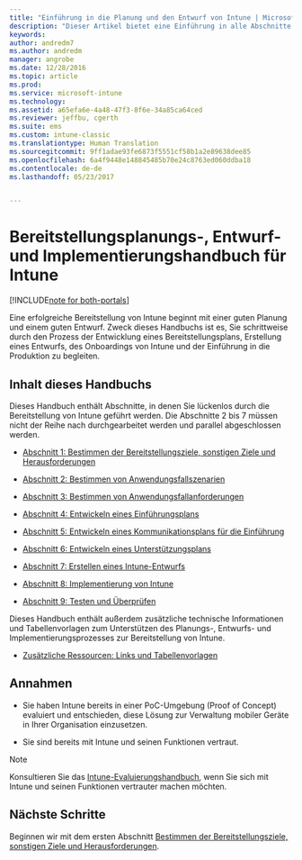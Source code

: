 ```yaml
---
title: "Einführung in die Planung und den Entwurf von Intune | Microsoft-Dokumentation"
description: "Dieser Artikel bietet eine Einführung in alle Abschnitte der Planung und Implementierung von Intune. Er bietet zudem einen Anhang mit weiteren Ressourcen zur Unterstützung der Planung und Implementierung von Intune."
keywords: 
author: andredm7
ms.author: andredm
manager: angrobe
ms.date: 12/28/2016
ms.topic: article
ms.prod: 
ms.service: microsoft-intune
ms.technology: 
ms.assetid: a65efa6e-4a48-47f3-8f6e-34a85ca64ced
ms.reviewer: jeffbu, cgerth
ms.suite: ems
ms.custom: intune-classic
ms.translationtype: Human Translation
ms.sourcegitcommit: 9ff1adae93fe6873f5551cf58b1a2e89638dee85
ms.openlocfilehash: 6a4f9448e148845485b70e24c8763ed060ddba18
ms.contentlocale: de-de
ms.lasthandoff: 05/23/2017


---
```


# <a name="intune-deployment-planning-design-and-implementation-guide"></a>Bereitstellungsplanungs-, Entwurf- und Implementierungshandbuch für Intune

[!INCLUDE[note for both-portals](../includes/note-for-both-portals.md)]

Eine erfolgreiche Bereitstellung von Intune beginnt mit einer guten Planung und einem guten Entwurf. Zweck dieses Handbuchs ist es, Sie schrittweise durch den Prozess der Entwicklung eines Bereitstellungsplans, Erstellung eines Entwurfs, des Onboardings von Intune und der Einführung in die Produktion zu begleiten.

## <a name="whats-included-in-this-guide"></a>Inhalt dieses Handbuchs

Dieses Handbuch enthält Abschnitte, in denen Sie lückenlos durch die Bereitstellung von Intune geführt werden. Die Abschnitte 2 bis 7 müssen nicht der Reihe nach durchgearbeitet werden und parallel abgeschlossen werden.

-   [Abschnitt 1: Bestimmen der Bereitstellungsziele, sonstigen Ziele und Herausforderungen](section-1-determine-deployment-goals-objectives-challenges.md)

-   [Abschnitt 2: Bestimmen von Anwendungsfallszenarien](section-2-identify-use-case-scenarios.md)

-   [Abschnitt 3: Bestimmen von Anwendungsfallanforderungen](section-3-determine-use-case-requirements.md)

-   [Abschnitt 4: Entwickeln eines Einführungsplans](section-4-develop-a-rollout-plan.md)

-   [Abschnitt 5: Entwickeln eines Kommunikationsplans für die Einführung](section-5-develop-a-rollout-communication-plan.md)

-   [Abschnitt 6: Entwickeln eines Unterstützungsplans](section-6-develop-a-support-plan.md)

-   [Abschnitt 7: Erstellen eines Intune-Entwurfs](section-7-create-an-intune-design.md)

-   [Abschnitt 8: Implementierung von Intune](section-8-onboarding-process.md)

-   [Abschnitt 9: Testen und Überprüfen](section-9-test-and-validation.md)

Dieses Handbuch enthält außerdem zusätzliche technische Informationen und Tabellenvorlagen zum Unterstützen des Planungs-, Entwurfs- und Implementierungsprozesses zur Bereitstellung von Intune.

-   [Zusätzliche Ressourcen: Links und Tabellenvorlagen](additional-resources.md)

## <a name="assumptions"></a>Annahmen

-   Sie haben Intune bereits in einer PoC-Umgebung (Proof of Concept) evaluiert und entschieden, diese Lösung zur Verwaltung mobiler Geräte in Ihrer Organisation einzusetzen.

-   Sie sind bereits mit Intune und seinen Funktionen vertraut.

>[!NOTE]
> Konsultieren Sie das [Intune-Evaluierungshandbuch](/intune-classic/understand-explore/sign-up-for-30-day-trial-microsoft-intune), wenn Sie sich mit Intune und seinen Funktionen vertrauter machen möchten.

## <a name="next-steps"></a>Nächste Schritte

Beginnen wir mit dem ersten Abschnitt [Bestimmen der Bereitstellungsziele, sonstigen Ziele und Herausforderungen](section-1-determine-deployment-goals-objectives-challenges.md).

